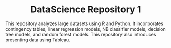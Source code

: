 <h1 align="center">DataScience Repository 1</h1>
This repository analyzes large datasets using R and Python. It incorporates contingency tables, linear regression models, NB classifier models, decision tree models, and random forest models. This repository also introduces presenting data using Tableau. 
